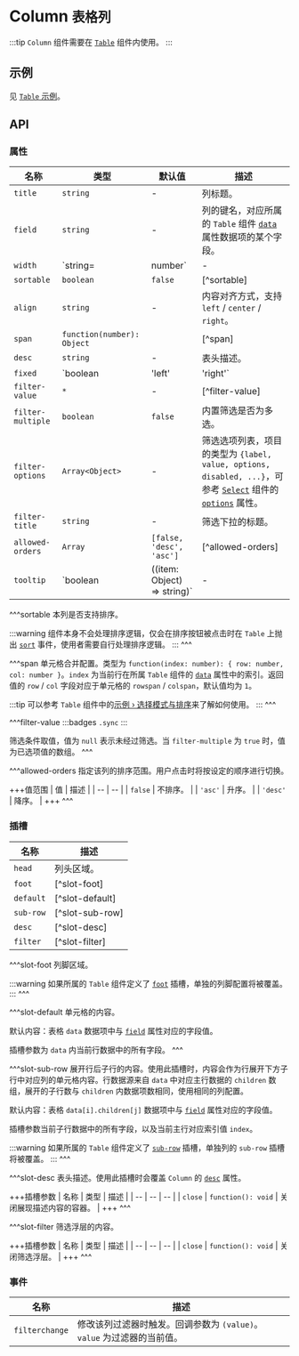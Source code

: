 # Column <small>表格列</small>

:::tip
`Column` 组件需要在 [`Table`](./table) 组件内使用。
:::

## 示例

见 [`Table` 示例](./table#示例)。

## API

### 属性

| 名称 | 类型 | 默认值 | 描述 |
| -- | -- | -- | -- |
| ``title`` | `string` | - | 列标题。 |
| ``field`` | `string` | - | 列的键名，对应所属的 `Table` 组件 [`data`](./table#props-data) 属性数据项的某个字段。 |
| ``width`` | `string=|number` | - | 列宽，值为像素值。 |
| ``sortable`` | `boolean` | `false` | [^sortable] |
| ``align`` | `string` | - | 内容对齐方式，支持 `left` / `center` / `right`。 |
| ``span`` | `function(number): Object` | | [^span] |
| ``desc`` | `string` | - | 表头描述。 |
| ``fixed`` | `boolean | 'left' | 'right'` | `false` | 该列是否固定，`'left'` 表示固定在左侧，`'right'` 表示在右侧。 |
| ``filter-value`` | `*` | - | [^filter-value] |
| ``filter-multiple`` | `boolean` | `false` | 内置筛选是否为多选。 |
| ``filter-options`` | `Array<Object>` | - | 筛选选项列表，项目的类型为 `{label, value, options, disabled, ...}`，可参考 [`Select`](./select) 组件的 [`options`](./select#props-options) 属性。 |
| ``filter-title`` | `string` | - | 筛选下拉的标题。 |
| ``allowed-orders`` | `Array` | `[false, 'desc', 'asc']` | [^allowed-orders] |
| ``tooltip`` | `boolean | ((item: Object) => string)` | - | 是否当内容溢出时自动显示悬浮提示。默认显示当前单元格的 `textContent`。传入函数时，`item` 参数为整个 data 数据项，返回的字符串将作为提示内容展示。 |

^^^sortable
本列是否支持排序。

:::warning
组件本身不会处理排序逻辑，仅会在排序按钮被点击时在 `Table` 上抛出 [`sort`](./table#events-sort) 事件，使用者需要自行处理排序逻辑。
:::
^^^

^^^span
单元格合并配置。类型为 `function(index: number): { row: number, col: number }`。`index` 为当前行在所属 `Table` 组件的 [`data`](./table#props-data) 属性中的索引。返回值的 `row` / `col` 字段对应于单元格的 `rowspan` / `colspan`，默认值均为 `1`。

:::tip
可以参考 `Table` 组件中的[示例 › 选择模式与排序](./table#选择模式与排序)来了解如何使用。
:::
^^^

^^^filter-value
:::badges
`.sync`
:::

筛选条件取值，值为 `null` 表示未经过筛选。当 `filter-multiple` 为 `true` 时，值为已选项值的数组。
^^^

^^^allowed-orders
指定该列的排序范围。用户点击时将按设定的顺序进行切换。

+++值范围
| 值 | 描述 |
| -- | -- |
| `false` | 不排序。 |
| `'asc'` | 升序。 |
| `'desc'` | 降序。 |
+++
^^^

### 插槽

| 名称 | 描述 |
| -- | -- |
| ``head`` | 列头区域。 |
| ``foot`` | [^slot-foot] |
| ``default`` | [^slot-default] |
| ``sub-row`` | [^slot-sub-row] |
| ``desc`` | [^slot-desc] |
| ``filter`` | [^slot-filter] |

^^^slot-foot
列脚区域。

:::warning
如果所属的 `Table` 组件定义了 [`foot`](./table#slots-foot) 插槽，单独的列脚配置将被覆盖。
:::
^^^

^^^slot-default
单元格的内容。

默认内容：表格 `data` 数据项中与 [`field`](#props-field) 属性对应的字段值。

插槽参数为 `data` 内当前行数据中的所有字段。
^^^

^^^slot-sub-row
展开行后子行的内容。使用此插槽时，内容会作为行展开下方子行中对应列的单元格内容。行数据源来自 `data` 中对应主行数据的 `children` 数组，展开的子行数与 `children` 内数据项数相同，使用相同的列配置。

默认内容：表格 `data[i].children[j]` 数据项中与 [`field`](#props-field) 属性对应的字段值。

插槽参数当前子行数据中的所有字段，以及当前主行对应索引值 `index`。

:::warning
如果所属的 `Table` 组件定义了 [`sub-row`](./table#slots-sub-row) 插槽，单独列的 `sub-row` 插槽将被覆盖。
:::
^^^

^^^slot-desc
表头描述。使用此插槽时会覆盖 `Column` 的 [`desc`](#props-desc) 属性。

+++插槽参数
| 名称 | 类型 | 描述 |
| -- | -- | -- |
| `close` | `function(): void` | 关闭展现描述内容的容器。 |
+++
^^^

^^^slot-filter
筛选浮层的内容。

+++插槽参数
| 名称 | 类型 | 描述 |
| -- | -- | -- |
| `close` | `function(): void` | 关闭筛选浮层。 |
+++
^^^

### 事件

| 名称 | 描述 |
| -- | -- |
| ``filterchange`` | 修改该列过滤器时触发。回调参数为 `(value)`。`value` 为过滤器的当前值。 |
